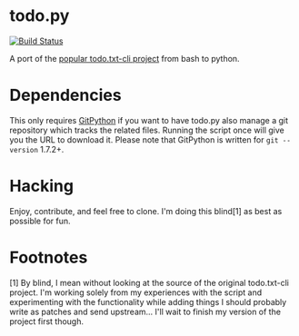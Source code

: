 # todo.py

[![Build
Status](https://secure.travis-ci.org/sigmavirus24/Todo.txt-python.png?branch=development)](http://travis-ci.org/sigmavirus24/Todo.txt-python)

A port of the [popular todo.txt-cli
project](https://github.com/ginatrapani/todo.txt-cli) from bash to
python.

# Dependencies

This only requires
[GitPython](https://github.com/gitpython-developers/GitPython) if you want to
have todo.py also manage a git repository which tracks the related files.
Running the script once will give you the URL to download it. Please note that
GitPython is written for `git --version` 1.7.2+.

# Hacking

Enjoy, contribute, and feel free to clone. I'm doing this blind[1] as best as
possible for fun.

# Footnotes

[1] By blind, I mean without looking at the source of the original todo.txt-cli
project. I'm working solely from my experiences with the script and
experimenting with the functionality while adding things I should probably write
as patches and send upstream... I'll wait to finish my version of the project
first though.
